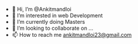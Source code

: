 - 👋 Hi, I’m @Ankitmandloi
- 👀 I’m interested in web Development
- 🌱 I’m currently doing Masters
- 💞️ I’m looking to collaborate on ...
- 📫 How to reach me ankitmandloi23@gmail.com

<!---
Ankitmandloi23/Ankitmandloi23 is a ✨ special ✨ repository because its `README.md` (this file) appears on your GitHub profile.
You can click the Preview link to take a look at your changes.
--->
